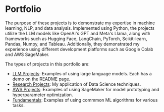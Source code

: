 # Portfolio

The purpose of these projects is to demonstrate my expertise in machine learning, NLP, and data analysis. Implemented using Python, the projects utilize the LLM models like OpenAI's GPT and Meta's Llama, along with frameworks such as Hugging Face, LangChain, PyTorch, Scikit-learn, Pandas, Numpy, and Tableau. Additionally, they demonstrated my experience using different development platforms such as Google Colab and AWS SageMaker. 

The types of projects in this portfolio are:

- [LLM Projects](https://github.com/efarish/portfolio/tree/main/llm): Examples of using large language models. Each has a demo on the README page.
- [Research Projects](https://github.com/efarish/portfolio/tree/main/research): My application of Data Science techniques.
- [AWS Projects](https://github.com/efarish/portfolio/tree/main/aws): Examples of using SageMaker for model prototyping and hyperparameter optimization.
- [Fundamentals](https://github.com/efarish/portfolio/tree/main/fundamentals): Examples of using commmon ML algorithms for various tasks.
